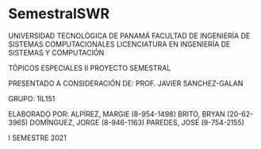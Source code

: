 # SemestralSWR
UNIVERSIDAD TECNOLÓGICA DE PANAMÁ
FACULTAD DE INGENIERÍA DE SISTEMAS COMPUTACIONALES
LICENCIATURA EN INGENIERÍA DE SISTEMAS Y COMPUTACIÓN


TÓPICOS ESPECIALES II
PROYECTO SEMESTRAL


PRESENTADO A CONSIDERACIÓN DE:
PROF. JAVIER SANCHEZ-GALAN


GRUPO: 1IL151

ELABORADO POR:
ALPÍREZ, MARGIE (8-954-1498)
BRITO, BRYAN (20-62-3965)
DOMÍNGUEZ, JORGE (8-946-1163)
PAREDES, JOSÉ (9-754-2155)



I SEMESTRE 2021
